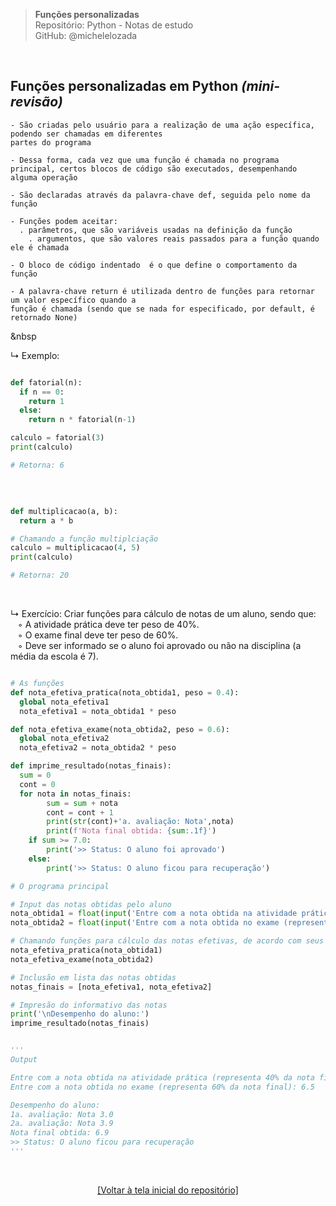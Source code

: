 > **Funções personalizadas**  
> Repositório: Python - Notas de estudo     
> GitHub: @michelelozada
&nbsp;
     
&nbsp;  

## Funções personalizadas em Python *(mini-revisão)*
```
- São criadas pelo usuário para a realização de uma ação específica, podendo ser chamadas em diferentes
partes do programa

- Dessa forma, cada vez que uma função é chamada no programa principal, certos blocos de código são executados, desempenhando alguma operação

- São declaradas através da palavra-chave def, seguida pelo nome da função

- Funções podem aceitar:
  . parâmetros, que são variáveis usadas na definição da função
	. argumentos, que são valores reais passados para a função quando ele é chamada 

- O bloco de código indentado  é o que define o comportamento da função 

- A palavra-chave return é utilizada dentro de funções para retornar um valor específico quando a 
função é chamada (sendo que se nada for especificado, por default, é retornado None)
```

&nbsp

↳ Exemplo: 

```py

def fatorial(n):
  if n == 0:
    return 1
  else:
    return n * fatorial(n-1)

calculo = fatorial(3)
print(calculo)

# Retorna: 6
```
&nbsp;  

```py

def multiplicacao(a, b):
  return a * b

# Chamando a função multiplciação
calculo = multiplicacao(4, 5)  
print(calculo)  

# Retorna: 20
```

&nbsp;  

↳ Exercício: Criar funções para cálculo de notas de um aluno, sendo que:  
&nbsp;&nbsp; ◦ A atividade prática deve ter peso de 40%.  
&nbsp;&nbsp; ◦ O exame final deve ter peso de 60%.  
&nbsp;&nbsp; ◦ Deve ser informado se o aluno foi aprovado ou não na disciplina (a média da escola é 7).  

```py 

# As funções
def nota_efetiva_pratica(nota_obtida1, peso = 0.4):
  global nota_efetiva1
  nota_efetiva1 = nota_obtida1 * peso

def nota_efetiva_exame(nota_obtida2, peso = 0.6):
  global nota_efetiva2
  nota_efetiva2 = nota_obtida2 * peso

def imprime_resultado(notas_finais):
  sum = 0
  cont = 0
  for nota in notas_finais:
		sum = sum + nota
		cont = cont + 1
		print(str(cont)+'a. avaliação: Nota',nota)
		print(f'Nota final obtida: {sum:.1f}')
	if sum >= 7.0:
		print('>> Status: O aluno foi aprovado')
	else:
		print('>> Status: O aluno ficou para recuperação')

# O programa principal

# Input das notas obtidas pelo aluno
nota_obtida1 = float(input('Entre com a nota obtida na atividade prática (representa 40% da nota final): '))
nota_obtida2 = float(input('Entre com a nota obtida no exame (representa 60% da nota final): '))

# Chamando funções para cálculo das notas efetivas, de acordo com seus pesos
nota_efetiva_pratica(nota_obtida1)
nota_efetiva_exame(nota_obtida2)

# Inclusão em lista das notas obtidas
notas_finais = [nota_efetiva1, nota_efetiva2]

# Impresão do informativo das notas
print('\nDesempenho do aluno:')
imprime_resultado(notas_finais)


'''
Output 

Entre com a nota obtida na atividade prática (representa 40% da nota final): 7.5
Entre com a nota obtida no exame (representa 60% da nota final): 6.5

Desempenho do aluno:
1a. avaliação: Nota 3.0
2a. avaliação: Nota 3.9
Nota final obtida: 6.9
>> Status: O aluno ficou para recuperação
'''
```

&nbsp;

<div align="center">
<a href="https://github.com/michelelozada/Python-Study-Notes">[Voltar à tela inicial do repositório]</a>
</div>